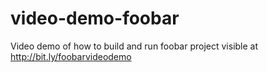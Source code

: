 # video-demo-foobar
Video demo of how to build and run foobar project visible at http://bit.ly/foobarvideodemo
